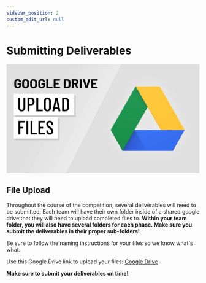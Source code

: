 ```yaml
---
sidebar_position: 2
custom_edit_url: null
---
```


# Submitting Deliverables

![Google Drive](/img/shpeathon-submission.jpeg)

## File Upload

Throughout the course of the competition, several deliverables will need to be submitted. Each team will have their own folder inside of a shared google drive that they will need to upload completed files to. **Within your team folder, you will also have several folders for each phase. Make sure you submit the deliverables in their proper sub-folders!**

Be sure to follow the naming instructions for your files so we know what's what.

Use this Google Drive link to upload your files: [Google Drive](https://drive.google.com/drive/folders/1XqT4QQzuWhKtcbupzybcm0QscWf-ezW3?usp=sharing)

**Make sure to submit your deliverables on time!**